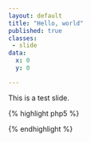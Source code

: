 ```yaml
---
layout: default
title: "Hello, world"
published: true
classes:
 - slide
data:
  x: 0
  y: 0

---
```


This is a test slide.

{% highlight php5 %}
<?php
  function bar($param) {
    print $param;
  }

  $foo = bar('baz');
?>
{% endhighlight %}